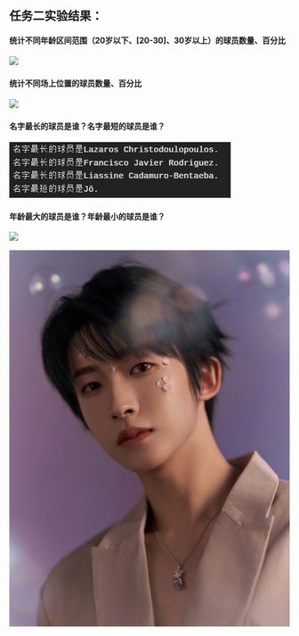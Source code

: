 ## 任务二实验结果：

#### 统计不同年龄区间范围（20岁以下、[20-30]、30岁以上）的球员数量、百分比

<img src="C:\Users\32370\Documents\GitHub\2021-linux-public-SagiSiuirs\image\task2-as.png" />

#### 统计不同场上位置的球员数量、百分比

<img src="C:\Users\32370\Documents\GitHub\2021-linux-public-SagiSiuirs\image\task2-ls.png" />

#### 名字最长的球员是谁？名字最短的球员是谁？

![](image\task2-n.png)

#### 年龄最大的球员是谁？年龄最小的球员是谁？

![](C:\Users\32370\Documents\GitHub\2021-linux-public-SagiSiuirs\image\task2-a.png)

![](image\test.png)